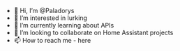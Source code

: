 - 👋 Hi, I’m @Paladorys
- 👀 I’m interested in lurking
- 🌱 I’m currently learning about APIs
- 💞️ I’m looking to collaborate on Home Assistant projects
- 📫 How to reach me - here

<!---
Paladorys/Paladorys is a ✨ special ✨ repository because its `README.md` (this file) appears on your GitHub profile.
You can click the Preview link to take a look at your changes.
--->
